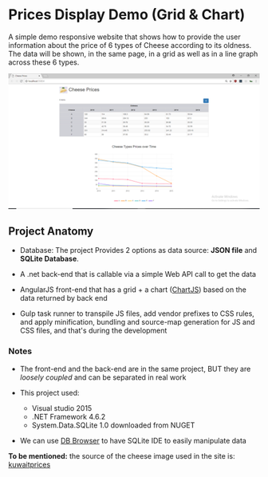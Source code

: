 # Prices Display Demo (Grid & Chart)


A simple demo responsive website that shows how to provide the user information about the price of 6 types of Cheese according to its oldness. The data will be shown, in the same page, in a grid as well as in a line graph across these 6 types.

![project home page screenshot](https://github.com/aelbasioni/demo-angularjs-show-fetched-data/blob/master/Screenshot.PNG)

## Project Anatomy

- Database: The project Provides 2 options as data source: **JSON file** and **SQLite Database**. 

-	A .net back-end that is callable via a simple Web API call to get the data

-	AngularJS front-end that has a grid + a chart ([ChartJS](http://www.chartjs.org)) based on the data returned by back end

- Gulp task runner to transpile JS files,  add vendor prefixes to CSS rules,  and apply minification, bundling and source-map generation for JS and CSS files, and that's during the development


### Notes

* The front-end and the back-end are in the same project, BUT they are *loosely coupled* and can be separated in real work

* This project used:

    * Visual studio 2015
    * .NET Framework 4.6.2
    * System.Data.SQLite 1.0 downloaded from NUGET

* We can use [DB Browser](http://sqlitebrowser.org/) to have SQLite IDE to easily manipulate data



**To be mentioned:** the source of the cheese image used in the site is: [kuwaitprices](http://www.kuwaitprices.com/product/egyptian-roomy-cheese-500-gm.html)